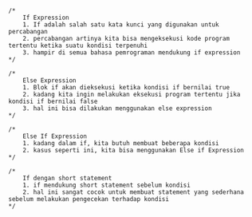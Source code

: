 	/*
		If Expression
		1. If adalah salah satu kata kunci yang digunakan untuk percabangan
		2. percabangan artinya kita bisa mengeksekusi kode program tertentu ketika suatu kondisi terpenuhi
		3. hampir di semua bahasa pemrograman mendukung if expression
	*/

    /*
		Else Expression
		1. Blok if akan dieksekusi ketika kondisi if bernilai true
		2. kadang kita ingin melakukan eksekusi program tertentu jika kondisi if bernilai false
		3. hal ini bisa dilakukan menggunakan else expression
	*/

    /*
		Else If Expression
		1. kadang dalam if, kita butuh membuat beberapa kondisi
		2. kasus seperti ini, kita bisa menggunakan Else if Expression
	*/

    /*
		If dengan short statement
		1. if mendukung short statement sebelum kondisi
		2. hal ini sangat cocok untuk membuat statement yang sederhana sebelum melakukan pengecekan terhadap kondisi
	*/